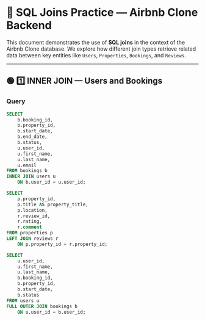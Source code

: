 # 🧠 SQL Joins Practice — Airbnb Clone Backend

This document demonstrates the use of **SQL joins** in the context of the Airbnb Clone database.
We explore how different join types retrieve related data between key entities like `Users`, `Properties`, `Bookings`, and `Reviews`.

---

## 🟢 1️⃣ INNER JOIN — Users and Bookings

### **Query**
```sql
SELECT
    b.booking_id,
    b.property_id,
    b.start_date,
    b.end_date,
    b.status,
    u.user_id,
    u.first_name,
    u.last_name,
    u.email
FROM bookings b
INNER JOIN users u
    ON b.user_id = u.user_id;

SELECT
    p.property_id,
    p.title AS property_title,
    p.location,
    r.review_id,
    r.rating,
    r.comment
FROM properties p
LEFT JOIN reviews r
    ON p.property_id = r.property_id;

SELECT
    u.user_id,
    u.first_name,
    u.last_name,
    b.booking_id,
    b.property_id,
    b.start_date,
    b.status
FROM users u
FULL OUTER JOIN bookings b
    ON u.user_id = b.user_id;
